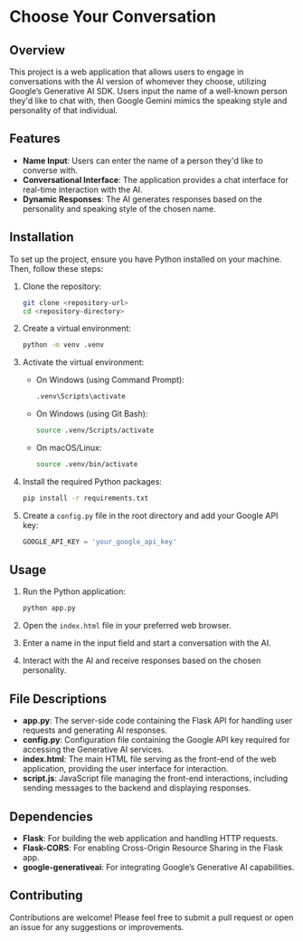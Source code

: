 # Choose Your Conversation

## Overview

This project is a web application that allows users to engage in conversations with the AI version of whomever they choose, utilizing Google’s Generative AI SDK. Users input the name of a well-known person they'd like to chat with, then Google Gemini mimics the speaking style and personality of that individual.

## Features

- **Name Input**: Users can enter the name of a person they'd like to converse with.
- **Conversational Interface**: The application provides a chat interface for real-time interaction with the AI.
- **Dynamic Responses**: The AI generates responses based on the personality and speaking style of the chosen name.

## Installation

To set up the project, ensure you have Python installed on your machine. Then, follow these steps:

1. Clone the repository:

   ```bash
   git clone <repository-url>
   cd <repository-directory>
   ```

2. Create a virtual environment:

   ```bash
   python -m venv .venv
   ```

3. Activate the virtual environment:

   - On Windows (using Command Prompt):
     ```bash
     .venv\Scripts\activate
     ```
   - On Windows (using Git Bash):
     ```bash
     source .venv/Scripts/activate
     ```
   - On macOS/Linux:
     ```bash
     source .venv/bin/activate
     ```

4. Install the required Python packages:

   ```bash
   pip install -r requirements.txt
   ```

5. Create a `config.py` file in the root directory and add your Google API key:

   ```python
   GOOGLE_API_KEY = 'your_google_api_key'
   ```

## Usage

1. Run the Python application:

   ```bash
   python app.py
   ```

2. Open the `index.html` file in your preferred web browser.

3. Enter a name in the input field and start a conversation with the AI.

4. Interact with the AI and receive responses based on the chosen personality.

## File Descriptions

- **app.py**: The server-side code containing the Flask API for handling user requests and generating AI responses.
- **config.py**: Configuration file containing the Google API key required for accessing the Generative AI services.
- **index.html**: The main HTML file serving as the front-end of the web application, providing the user interface for interaction.
- **script.js**: JavaScript file managing the front-end interactions, including sending messages to the backend and displaying responses.

## Dependencies

- **Flask**: For building the web application and handling HTTP requests.
- **Flask-CORS**: For enabling Cross-Origin Resource Sharing in the Flask app.
- **google-generativeai**: For integrating Google’s Generative AI capabilities.

## Contributing

Contributions are welcome! Please feel free to submit a pull request or open an issue for any suggestions or improvements.